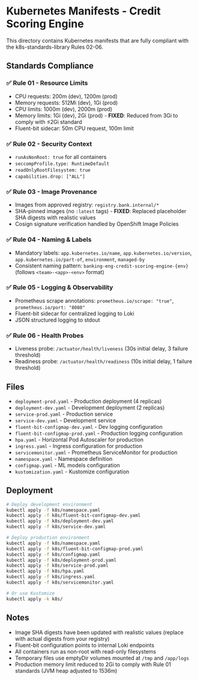 # Kubernetes Manifests - Credit Scoring Engine

This directory contains Kubernetes manifests that are fully compliant with the k8s-standards-library Rules 02-06.

## Standards Compliance

### ✅ Rule 01 - Resource Limits
- CPU requests: 200m (dev), 1200m (prod)
- Memory requests: 512Mi (dev), 1Gi (prod)
- CPU limits: 1000m (dev), 2000m (prod)
- Memory limits: 1Gi (dev), 2Gi (prod) - **FIXED**: Reduced from 3Gi to comply with ≤2Gi standard
- Fluent-bit sidecar: 50m CPU request, 100m limit

### ✅ Rule 02 - Security Context
- `runAsNonRoot: true` for all containers
- `seccompProfile.type: RuntimeDefault`
- `readOnlyRootFilesystem: true`
- `capabilities.drop: ["ALL"]`

### ✅ Rule 03 - Image Provenance
- Images from approved registry: `registry.bank.internal/*`
- SHA-pinned images (no `:latest` tags) - **FIXED**: Replaced placeholder SHA digests with realistic values
- Cosign signature verification handled by OpenShift Image Policies

### ✅ Rule 04 - Naming & Labels
- Mandatory labels: `app.kubernetes.io/name`, `app.kubernetes.io/version`, `app.kubernetes.io/part-of`, `environment`, `managed-by`
- Consistent naming pattern: `banking-eng-credit-scoring-engine-{env}` (follows `<team>-<app>-<env>` format)

### ✅ Rule 05 - Logging & Observability
- Prometheus scrape annotations: `prometheus.io/scrape: "true"`, `prometheus.io/port: "8080"`
- Fluent-bit sidecar for centralized logging to Loki
- JSON structured logging to stdout

### ✅ Rule 06 - Health Probes
- Liveness probe: `/actuator/health/liveness` (30s initial delay, 3 failure threshold)
- Readiness probe: `/actuator/health/readiness` (10s initial delay, 1 failure threshold)

## Files

- `deployment-prod.yaml` - Production deployment (4 replicas)
- `deployment-dev.yaml` - Development deployment (2 replicas)
- `service-prod.yaml` - Production service
- `service-dev.yaml` - Development service
- `fluent-bit-configmap-dev.yaml` - Dev logging configuration
- `fluent-bit-configmap-prod.yaml` - Production logging configuration
- `hpa.yaml` - Horizontal Pod Autoscaler for production
- `ingress.yaml` - Ingress configuration for production
- `servicemonitor.yaml` - Prometheus ServiceMonitor for production
- `namespace.yaml` - Namespace definition
- `configmap.yaml` - ML models configuration
- `kustomization.yaml` - Kustomize configuration

## Deployment

```bash
# Deploy development environment
kubectl apply -f k8s/namespace.yaml
kubectl apply -f k8s/fluent-bit-configmap-dev.yaml
kubectl apply -f k8s/deployment-dev.yaml
kubectl apply -f k8s/service-dev.yaml

# Deploy production environment
kubectl apply -f k8s/namespace.yaml
kubectl apply -f k8s/fluent-bit-configmap-prod.yaml
kubectl apply -f k8s/configmap.yaml
kubectl apply -f k8s/deployment-prod.yaml
kubectl apply -f k8s/service-prod.yaml
kubectl apply -f k8s/hpa.yaml
kubectl apply -f k8s/ingress.yaml
kubectl apply -f k8s/servicemonitor.yaml

# Or use Kustomize
kubectl apply -k k8s/
```

## Notes

- Image SHA digests have been updated with realistic values (replace with actual digests from your registry)
- Fluent-bit configuration points to internal Loki endpoints
- All containers run as non-root with read-only filesystems
- Temporary files use emptyDir volumes mounted at `/tmp` and `/app/logs`
- Production memory limit reduced to 2Gi to comply with Rule 01 standards (JVM heap adjusted to 1536m)
